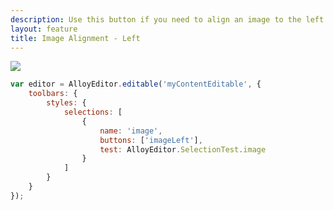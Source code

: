 ```yaml
---
description: Use this button if you need to align an image to the left on the text.
layout: feature
title: Image Alignment - Left
---
```

<div class="thumbnail">
  <img class="img img-polaroid" src="/images/features/button-imagealignleft.gif"/>
</div>

```javascript
var editor = AlloyEditor.editable('myContentEditable', {
	toolbars: {
		styles: {
			selections: [
				{
					name: 'image',
					buttons: ['imageLeft'],
					test: AlloyEditor.SelectionTest.image
				}
			]
		}
	}
});
```